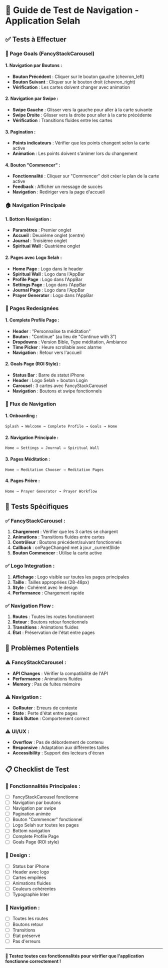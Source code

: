 # 🧭 Guide de Test de Navigation - Application Selah

## ✅ Tests à Effectuer

### **📱 Page Goals (FancyStackCarousel)**

#### **1. Navigation par Boutons :**
- **Bouton Précédent** : Cliquer sur le bouton gauche (chevron_left)
- **Bouton Suivant** : Cliquer sur le bouton droit (chevron_right)
- **Vérification** : Les cartes doivent changer avec animation

#### **2. Navigation par Swipe :**
- **Swipe Gauche** : Glisser vers la gauche pour aller à la carte suivante
- **Swipe Droite** : Glisser vers la droite pour aller à la carte précédente
- **Vérification** : Transitions fluides entre les cartes

#### **3. Pagination :**
- **Points indicateurs** : Vérifier que les points changent selon la carte active
- **Animation** : Les points doivent s'animer lors du changement

#### **4. Bouton "Commencer" :**
- **Fonctionnalité** : Cliquer sur "Commencer" doit créer le plan de la carte active
- **Feedback** : Afficher un message de succès
- **Navigation** : Rediriger vers la page d'accueil

### **🏠 Navigation Principale**

#### **1. Bottom Navigation :**
- **Paramètres** : Premier onglet
- **Accueil** : Deuxième onglet (centre)
- **Journal** : Troisième onglet
- **Spiritual Wall** : Quatrième onglet

#### **2. Pages avec Logo Selah :**
- **Home Page** : Logo dans le header
- **Spiritual Wall** : Logo dans l'AppBar
- **Profile Page** : Logo dans l'AppBar
- **Settings Page** : Logo dans l'AppBar
- **Journal Page** : Logo dans l'AppBar
- **Prayer Generator** : Logo dans l'AppBar

### **🎨 Pages Redesignées**

#### **1. Complete Profile Page :**
- **Header** : "Personnalise ta méditation"
- **Bouton** : "Continue" (au lieu de "Continue with 3")
- **Dropdowns** : Version Bible, Type méditation, Ambiance
- **Time Picker** : Heure scrollable avec alarme
- **Navigation** : Retour vers l'accueil

#### **2. Goals Page (ROI Style) :**
- **Status Bar** : Barre de statut iPhone
- **Header** : Logo Selah + bouton Login
- **Carousel** : 3 cartes avec FancyStackCarousel
- **Navigation** : Boutons et swipe fonctionnels

### **🔄 Flux de Navigation**

#### **1. Onboarding :**
```
Splash → Welcome → Complete Profile → Goals → Home
```

#### **2. Navigation Principale :**
```
Home ↔ Settings ↔ Journal ↔ Spiritual Wall
```

#### **3. Pages Méditation :**
```
Home → Meditation Chooser → Meditation Pages
```

#### **4. Pages Prière :**
```
Home → Prayer Generator → Prayer Workflow
```

## 🧪 Tests Spécifiques

### **✅ FancyStackCarousel :**
1. **Chargement** : Vérifier que les 3 cartes se chargent
2. **Animations** : Transitions fluides entre cartes
3. **Contrôleur** : Boutons précédent/suivant fonctionnels
4. **Callback** : onPageChanged met à jour _currentSlide
5. **Bouton Commencer** : Utilise la carte active

### **✅ Logo Integration :**
1. **Affichage** : Logo visible sur toutes les pages principales
2. **Taille** : Tailles appropriées (28-48px)
3. **Style** : Cohérent avec le design
4. **Performance** : Chargement rapide

### **✅ Navigation Flow :**
1. **Routes** : Toutes les routes fonctionnent
2. **Retour** : Boutons retour fonctionnels
3. **Transitions** : Animations fluides
4. **État** : Préservation de l'état entre pages

## 🐛 Problèmes Potentiels

### **⚠️ FancyStackCarousel :**
- **API Changes** : Vérifier la compatibilité de l'API
- **Performance** : Animations fluides
- **Memory** : Pas de fuites mémoire

### **⚠️ Navigation :**
- **GoRouter** : Erreurs de contexte
- **State** : Perte d'état entre pages
- **Back Button** : Comportement correct

### **⚠️ UI/UX :**
- **Overflow** : Pas de débordement de contenu
- **Responsive** : Adaptation aux différentes tailles
- **Accessibility** : Support des lecteurs d'écran

## 📋 Checklist de Test

### **🎯 Fonctionnalités Principales :**
- [ ] FancyStackCarousel fonctionne
- [ ] Navigation par boutons
- [ ] Navigation par swipe
- [ ] Pagination animée
- [ ] Bouton "Commencer" fonctionnel
- [ ] Logo Selah sur toutes les pages
- [ ] Bottom navigation
- [ ] Complete Profile Page
- [ ] Goals Page (ROI style)

### **🎨 Design :**
- [ ] Status bar iPhone
- [ ] Header avec logo
- [ ] Cartes empilées
- [ ] Animations fluides
- [ ] Couleurs cohérentes
- [ ] Typographie Inter

### **🔄 Navigation :**
- [ ] Toutes les routes
- [ ] Boutons retour
- [ ] Transitions
- [ ] État préservé
- [ ] Pas d'erreurs

---

**🎉 Testez toutes ces fonctionnalités pour vérifier que l'application fonctionne correctement !**